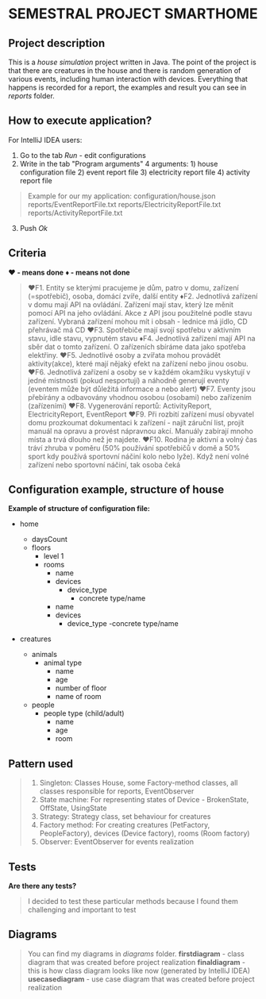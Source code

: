 # SEMESTRAL PROJECT SMARTHOME
## Project description
This is a *house simulation* project written in Java. The point of the project is that there are creatures in the house 
and there is random generation of various events, including human interaction with devices.
Everything that happens is recorded for a report, the examples and result you can see in *reports* folder.

## How to execute application? 
For IntelliJ IDEA users:
1. Go to the tab *Run* - edit configurations 
2. Write in the tab "Program arguments" 4 arguments: 1) house configuration file 2) event report file 3) electricity report file 4) activity report file
> Example for our my application:
> configuration/house.json reports/EventReportFile.txt reports/ElectricityReportFile.txt reports/ActivityReportFile.txt
3. Push *Ok*

## Criteria 
**♥ - means done**
**♦ - means not done**
> ♥F1. Entity se kterými pracujeme je dům, patro v domu, zařízení (=spotřebič), osoba, domácí zvíře, další entity
> ♦F2. Jednotlivá zařízení v domu mají API na ovládání. Zařízení mají stav, který lze měnit pomocí API na jeho ovládání. Akce z API jsou použitelné podle stavu zařízení. Vybraná zařízení mohou mít i obsah - lednice má jídlo, CD přehrávač má CD
> ♥F3. Spotřebiče mají svojí spotřebu v aktivním stavu, idle stavu, vypnutém stavu
> ♦F4. Jednotlivá zařízení mají API na sběr dat o tomto zařízení. O zařízeních sbíráme data jako spotřeba elektřiny.
> ♥F5. Jednotlivé osoby a zvířata mohou provádět aktivity(akce), které mají nějaký efekt na zařízení nebo jinou osobu. 
> ♥F6. Jednotlivá zařízení a osoby se v každém okamžiku vyskytují v jedné místnosti (pokud nesportují) a náhodně generují eventy (eventem může být důležitá informace a nebo alert)
> ♥F7. Eventy jsou přebírány a odbavovány vhodnou osobou (osobami) nebo zařízením (zařízeními)
> ♥F8. Vygenerování reportů: ActivityReport, ElectricityReport, EventReport
> ♥F9. Při rozbití zařízení musí obyvatel domu prozkoumat dokumentaci k zařízení - najít záruční list, projít manuál na opravu a provést nápravnou akcí. Manuály zabírají mnoho místa a trvá dlouho než je najdete.
> ♥F10. Rodina je aktivní a volný čas tráví zhruba v poměru (50% používání spotřebičů v domě a 50% sport kdy používá sportovní náčiní kolo nebo lyže). Když není volné zařízení nebo sportovní náčiní, tak osoba čeká

## Configuration example, structure of house

**Example of structure of configuration file:**

- home 
    - daysCount 
    - floors
        - level 1 
        - rooms 
            - name 
            - devices 
              - device_type
                - concrete type/name
            - name 
            - devices 
                - device_type
                    -concrete type/name

- creatures 
    - animals 
        - animal type
            - name
            - age
            - number of floor
            - name of room
    - people 
        - people type (child/adult)
            - name 
            - age 
            - room


## Pattern used 

> 1) Singleton: Classes House, some Factory-method classes, all classes responsible for reports, EventObserver
> 2) State machine: For representing states of Device - BrokenState, OffState, UsingState
> 4) Strategy: Strategy class, set behaviour for creatures
> 5) Factory method: For creating creatures (PetFactory, PeopleFactory), devices (Device factory), rooms (Room factory)
> 6) Observer: EventObserver for events realization 

## Tests
**Are there any tests?**
> I decided to test these particular methods because I found them challenging and important to test

## Diagrams
> You can find my diagrams in *diagrams* folder.
> **firstdiagram** - class diagram that was created before project realization
> **finaldiagram** - this is how class diagram looks like now (generated by IntelliJ IDEA)
> **usecasediagram** - use case diagram that was created before project realization
